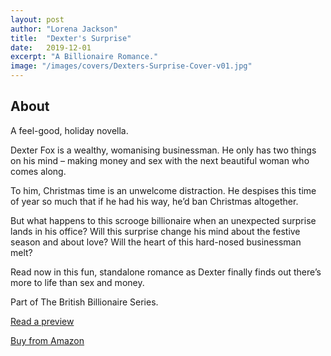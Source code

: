 ```yaml
---
layout: post
author: "Lorena Jackson"
title:  "Dexter's Surprise"
date:   2019-12-01
excerpt: "A Billionaire Romance."
image: "/images/covers/Dexters-Surprise-Cover-v01.jpg"
---
```

## About

A feel-good, holiday novella.

Dexter Fox is a wealthy, womanising businessman. He only has two things on his mind – making money and sex with the next beautiful woman who comes along.

To him, Christmas time is an unwelcome distraction. He despises this time of year so much that if he had his way, he’d ban Christmas altogether.

But what happens to this scrooge billionaire when an unexpected surprise lands in his office? Will this surprise change his mind about the festive season and about love? Will the heart of this hard-nosed businessman melt?

Read now in this fun, standalone romance as Dexter finally finds out there’s more to life than sex and money.

Part of The British Billionaire Series.

<a href="https://read.amazon.co.uk/kp/embed?asin=B0827Z4L37&preview=newtab&linkCode=kpe&ref_=cm_sw_r_kb_dp_RTqqFb74TR13V" target="_preview" class="button ">Read a preview</a>

<a href="https://www.amazon.co.uk/dp/B0827Z4L37/ref=cm_sw_em_r_mt_dp_RTqqFb74TR13V" target="_amazon" class="button special ">Buy from Amazon</a>


